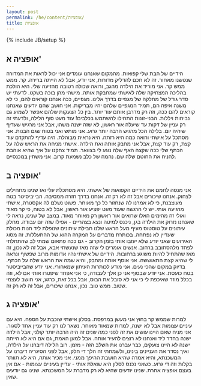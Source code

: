 ```yaml
---
layout: post
permalink: /he/content/אופציות/
title: אופציות
---
```

{% include JB/setup %}

<h2>אופציה א'</h2>
הידיים של הבת שלי קפואות. מהמקום שאנחנו עומדים אני יכול לראות את המדורה שנטשנו מאחור. זה לא חכם להדליק מדורות, אני יודע, אבל לא הייתה ברירה. קר. ממש ממש קר.
אני מוריד את הילדה מהגב, ורואה שכולה רטובה מהזיעה שלי. היא הולכת בהליכה המצחיקה שלה לאישתי שמחבקת אותה. מישהי מהן בוכה בשקט.
לדעתי יש סדר גודל של מחלקה של מגפיים בדרך אלינו. מגפיים, ככה אנחנו קוראים להם, כי לא משנה איפה הם, תמיד המגפיים שלהם יהיו מבריקות. אני חושב שהם יודעים שאנחנו קוראים להם ככה, וזה רק מדרבן אותם עוד יותר. בין כל הצעקות שלהם אפשר לשמוע גם נביחות ויללות. הבני-זונות התחילו להשתמש בכלבים!
עוד מעט סוף הלילה, ולדעתי זה רק עניין של דקות עד שיעלה אור ראשון, לא שזה ישנה משהו, אבל אני מרגיש שעדיף שיהיה יום. בלילה הכל מרגיש הרבה יותר גרוע.
אני מותש ואני בטוח שגם הבנות. אני מסתכל על אישתי ורואה כמה היא רזתה. היא נראית מבוהלת. היה עדיף להתקדם עוד קצת, רק עוד קצת, אבל אני מחבק אותה ואת הילדה. אישתי מניחה את הראש שלה על הכתף שלי ככה שקצה האף שלה נוגע לי בצוואר. תמיד צחקנו על איך שהיא אוהבת להניח את החוטם שלה שם.
נהמה של כלב נשמעת קרוב. אני משתין במכנסיים.

<h2>אופציה ב'</h2>
אני מנסה לחמם את הידיים הקפואות של אישתי. היא מסתכלת עלי ואז שנינו מתחילים לצחוק. אנחנו שיכורים אבל זה לא רק זה. אנחנו בדרך חזרה ממסיבה. הבייביסיטר בטח מעוצבנת, כי לא אמרנו לה שנחזור כל כך מאוחר. פשוט נשלם לה אקסטרה, אישתי מרגיעה אותי. יש לי הרגשה שעוד מעט יפציע אור ראשון, אבל לא בטוח, כי קר מאוד ואולי זה מהימים האלו שרואים אור ראשון רק מאוחר מאוד. במצב של שנינו, נראה לי שאנחנו נזרוק את הילדה בגן, ניכנס למיטה ונצא בצהריים - אפילו שזה יום עבודה.
מחלק עיתונים על טוסטוס מעיף מעל הראש שלנו חבילת עיתונים שנופלת ליד חנות מכולת שעדיין לא נפתחה. בכותרת מדברים על המקרה ההוא של ההתעללות. זה מסוג האירועים שאני יודע שלא יעזבו אותי בזמן הקרוב - גם ככה פתאום שמתי לב שהתחלתי לפחד מלהסתובב ברחוב. אנשים אומרים לי שזה מאז שנעשתי אבא, אבל זה לא נכון, זה מאז שהתחיל להיות משוגע ברחובות.
הידיים של אישתי נהיו אדומות מרוב שפשוף ונראה לי שהיא קצת התאוששה. אני אוסף אותה ומחבק, והיא שמה את הראש שלה על הכתף. בדיוק במקום שהכי נעים.
אני מודע לכותרות העיתון שמאחורי. אני יודע שהבייביסטר בטח כועסת. אני יודע שבסוף אני כן אלך לעבודה, כי אני אפחד שיפטרו אותי אם לא, וזה בכלל מוזר שאיכפת לי כי אני לא סובל את הבוס, אבל בכל זאת, כרגע, אני חושב לעצמי שטוב. ממש טוב. נכון, אנחנו שיכורים, אבל זה לא רק זה.

<h2>אופציה ג'</h2>
למרות שממש קר בחוץ אני מעשן במרפסת. בסלון אישתי שוכבת על הספה. היא עם עיניים עצומות אבל לא ישנה, למרות שמאוד מאוחר. נשאר לנו רק עוד עניין אחד לסגור. אני מניח שאם היינו עושים את זה לפני כמה שנים זה היה הרבה יותר קולני, אבל הילדה ישנה בחדר ליד ואנחנו לא רוצים להעיר אותה. אבל למען האמת, גם אם היא לא הייתה ישנה לא היינו צועקים, כבר עברנו את השלב הזה - מזמן. רוב הלילה דיברנו על הילדה, ואיך נסדר את העניינים בינינו, ולשמחתי זה הלך די חלק, אבל לפני הסיגריה דיברנו על המשכנתא, והיא אמרה שהיא חושבת ההיפך ממני. אני מכיר אותה, היא לא תוותר בקלות וזה די גרוע.
כשאני נכנס לסלון היא שואלת אותי - עדיין בעיניים עצומות - אם אין בעצם אופציה אחרת. שנינו יודעים שהיא לא רק מדברת על המשכנתא. שנינו גם יודעים שאין.
